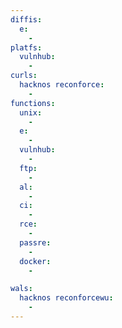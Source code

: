 ```yaml
---
diffis:
  e:
    -
platfs:
  vulnhub:
    -
curls:
  hacknos reconforce:
    -
functions:
  unix:
    -
  e:
    -
  vulnhub:
    -
  ftp:
    -
  al:
    -
  ci:
    -
  rce:
    -
  passre:
    -
  docker:
    -

wals:
  hacknos reconforcewu:
    -
---
```

